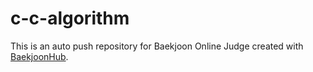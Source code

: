 # c-c-algorithm
This is an auto push repository for Baekjoon Online Judge created with [BaekjoonHub](https://github.com/BaekjoonHub/BaekjoonHub).
